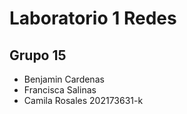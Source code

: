 # Laboratorio 1 Redes
## Grupo 15
- Benjamin Cardenas
- Francisca Salinas 
- Camila Rosales 202173631-k
